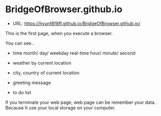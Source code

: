 # BridgeOfBrowser.github.io

- URL:
https://hyunf8f8ff.github.io/BridgeOfBrowser.github.io/

This is the first page, when you execute a browser.

You can see..
 - time
   month/ day/ weekday
   real-time hour/ minute/ second
   
 - weather by current location
 - city, country of current location
 
 - greeting message
 - to do list
 
 
 If you terminate your web page, web page can be remember your data.
 Because It use your local storage on your computer.

